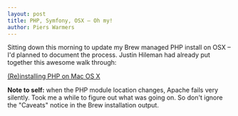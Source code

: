 ```yaml
---
layout: post
title: PHP, Symfony, OSX – Oh my!
author: Piers Warmers
---
```


Sitting down this morning to update my Brew managed PHP install on OSX – I'd planned to document the process. Justin Hileman had already put together this awesome walk through:

[(Re)installing PHP on Mac OS X](http://justinhileman.info/article/reinstalling-php-on-mac-os-x/)

**Note to self:** when the PHP module location changes, Apache fails very silently. Took me a while to figure out what was going on. So don't ignore the "Caveats" notice in the Brew installation output.